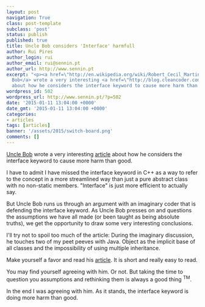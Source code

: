 ```yaml
---
layout: post
navigation: True
class: post-template
subclass: 'post'
status: publish
published: true
title: Uncle Bob considers 'Interface' harmfull
author: Rui Pires
author_login: rui
author_email: rui@sennin.pt
author_url: http://www.sennin.pt
excerpt: "<p><a href=\"http://en.wikipedia.org/wiki/Robert_Cecil_Martin\">Uncle
  Bob</a> wrote a very interesting <a href=\"http://blog.cleancoder.com/uncle-bob/2015/01/08/InterfaceConsideredHarmful.html\">article</a>
  about how he considers the interface keyword to cause more harm than good.</p>"
wordpress_id: 502
wordpress_url: http://www.sennin.pt/?p=502
date: '2015-01-11 13:04:00 +0000'
date_gmt: '2015-01-11 13:04:00 +0000'
categories:
- articles
tags: [articles]
banner: '/assets/2015/switch-board.png'
comments: []
---
```

<p><a href="http://en.wikipedia.org/wiki/Robert_Cecil_Martin">Uncle Bob</a> wrote a very interesting <a href="http://blog.cleancoder.com/uncle-bob/2015/01/08/InterfaceConsideredHarmful.html">article</a> about how he considers the interface keyword to cause more harm than good.</p>
<p><a id="more"></a><a id="more-502"></a>I have to admit I have missed&nbsp;the interface keyword&nbsp;in C++ as a way to refer to the concept in a more streamlined way than just a pure abstract class with no non-static members. "Interface" is just more efficient to actually say.</p>
<p>But Uncle Bob runs us through an argument with an imaginary coder that is defending the interface keyword. As Uncle Bob presses on and questions the assumptions we have all made (or been taught&nbsp;as being absolute truths), we get the opportunity to draw some very interesting conclusions.</p>
<p>I'll try not to spoil too much of the article: During the imaginary discussion, he touches two of my peet peeves with Java. Object as the implicit base of all classes and the impossibility of using multiple inheritance.</p>
<p>Make yourself a favor and read his <a href="http://blog.cleancoder.com/uncle-bob/2015/01/08/InterfaceConsideredHarmful.html">article</a>. It is short and really easy to read.</p>
<p>You may find yourself agreeing with him. Or not. But taking the time to question you assumptions and rethinking them is always a good thing <sup>TM</sup>.</p>
<p>In the end I was agreeing with him. As it stands, the interface keyword is doing more harm than good.</p>
